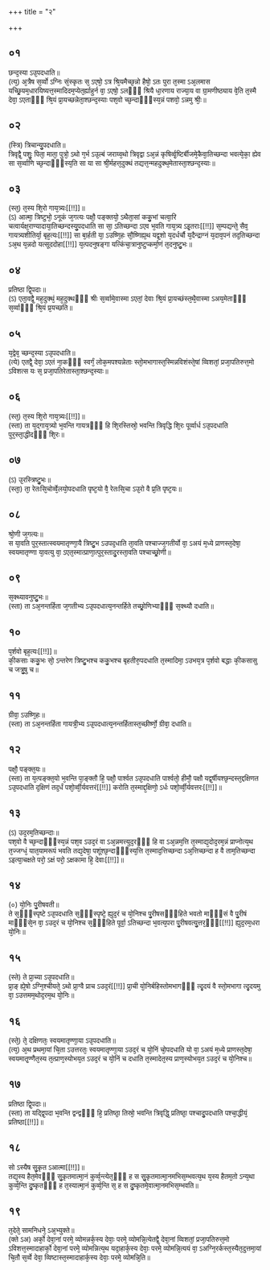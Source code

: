 +++
title = "२"

+++
## ०१
छन्द᳘स्या ऽउ᳘पदधाति॥  
(त्य᳘) अ᳘त्रैष स᳘र्व्वो ऽग्निः सं᳘स्कृतः स᳘ ऽएषो᳘ ऽत्र श्रि᳘यमैच्छ᳘न्नो हैषो᳘ ऽतः पुरा त᳘स्मा ऽअ᳘लमास यच्छ्रि᳘यम᳘धारयिष्यत्त᳘स्मादिदम᳘प्येत᳘र्ह्याहुर्न वा᳘ ऽएषो᳘ ऽलᳫँ᳭ श्रियै धा᳘रणाय राज्या᳘य वा ग्रा᳘मणीष्ठ्याय वे᳘ति त᳘स्मै देवा᳘ ऽएताᳫँ᳭ श्रि᳘यं प्रा᳘यच्छन्नेता᳘श्छन्द᳘स्याः पश᳘वो च्छ᳘न्दाᳫँ᳭स्य᳘न्नं पशवो᳘ ऽन्नमु श्रीः᳘॥  
## ०२
(स्त्रि) त्रिचान्यु᳘पदधाति॥  
त्रिवृद्वै᳘ पशुः᳘ पिता᳘ माता᳘ पुत्रो᳘ ऽथो ग᳘र्भ ऽउ᳘ल्बं जराय्व᳘थो त्रिवृद्वा ऽअ᳘न्नं कृषिर्व्वृ᳘ष्टिर्बीजमे᳘कैवा᳘तिच्छन्दा भवत्ये᳘का᳘ ह्येव सा स᳘र्व्वाणि च्छ᳘न्दाᳫँ᳭स्य᳘ति सा या सा श्री᳘र्महत्त᳘दुक्थं तद्यत्त᳘न्महदुक्थ᳘मेतास्ता᳘श्छन्द᳘स्याः॥  
## ०३
(स्त᳘) त᳘स्य शि᳘रो गाय᳘त्र्यः[[!!]]॥  
(ऽ) आत्मा᳘ त्रिष्टुभो᳘ ऽनूकं ज᳘गत्यः पक्षौ᳘ पङ्क्तयो᳘ ऽथैता᳘सां ककु᳘भां चत्वा᳘रि चत्वार्यक्ष᳘राण्यादाया᳘तिच्छन्दस्यु᳘पदधाति सा सा᳘ ऽतिच्छन्दा ऽएव भ᳘वति गाय᳘त्र्य ऽइ᳘तराः[[!!]] स᳘म्पद्यन्ते᳘ सैव᳘ गायत्र्यशीतिर्या᳘ बृह᳘त्यः[[!!]] सा बा᳘र्हती या᳘ ऽउष्णि᳘हः सौ᳘ष्णिह्य᳘थ यद्व᳘शो य᳘दर्धर्चौ य᳘दैन्द्राग्नं य᳘दाव᳘पनं तद᳘तिच्छन्दा ऽअ᳘थ य᳘न्नदो यत्सूददोहा[[!!]] य᳘त्पदनुषङ्गा यत्किंचा᳘त्रानुष्टुप्कर्मा᳘णं त᳘दनुष्टु᳘भः॥  
## ०४
प्रतिष्ठा द्वि᳘पदाः॥  
(ऽ) एता᳘वद्वै᳘ मह᳘दुक्थं᳘ मह᳘दुक्थᳫँ᳭ श्रीः स᳘र्व्वामे᳘वास्मा ऽएतां᳘ देवाः श्रि᳘यं प्रा᳘यच्छंस्त᳘थै᳘वास्मा ऽअय᳘मेताᳫँ᳭ स᳘र्व्वाᳫँ᳭ श्रि᳘यं प्र᳘यच्छति॥  
## ०५
य᳘द्वेव᳘ च्छन्द᳘स्या ऽउ᳘पदधाति॥  
(त्ये) एतद्वै᳘ देवा᳘ ऽएतं ना᳘कᳫँ᳭ स्वर्गं᳘ लोक᳘मपश्यन्नेताः स्तो᳘मभागास्त᳘स्मिन्नविशंस्ते᳘षां व्विशतां᳘ प्रजा᳘पतिरुत्त᳘मो ऽविशत्स यः स᳘ प्रजा᳘पतिरेतास्ता᳘श्छन्द᳘स्याः॥  
## ०६
(स्त᳘) त᳘स्य शि᳘रो गाय᳘त्र्यः[[!!]]॥  
(स्ता) ता य᳘द्गाय᳘त्र्यो भ᳘वन्ति गायत्रᳫँ᳭ हि शि᳘रस्तिस्रो᳘ भवन्ति त्रिवृद्धि शि᳘रः पूर्व्वार्ध ऽउ᳘पदधाति पुर᳘स्ता᳘द्धीदᳫँ᳭ शि᳘रः॥  
## ०७
(ऽ) उ᳘रस्त्रिष्टु᳘भः॥  
(स्ता᳘) ता᳘ रेतःसि᳘चोर्व्वे᳘लयो᳘पदधाति पृष्ट᳘यो वै᳘ रेतःसि᳘चा ऽउ᳘रो वै प्र᳘ति पृष्ट᳘यः॥  
## ०८
श्रो᳘णी ज᳘गत्यः॥  
स या᳘वति पुर᳘स्तात्स्वयमातृण्णा᳘यै त्रिष्टु᳘भ ऽउपद᳘धाति ता᳘वति पश्चाज्ज᳘गतीर्यो वा᳘ ऽअयं म᳘ध्ये प्राणस्त᳘देषा᳘ स्वयमातृण्णा या᳘वत्यु वा᳘ ऽएत᳘स्मात्प्राणा᳘त्पुर᳘स्तादु᳘रस्ता᳘वति पश्चाच्छ्रो᳘णी॥  
## ०९
स᳘क्थ्यावनुष्टु᳘भः॥  
(स्ता) ता ऽअ᳘नन्तर्हिता ज᳘गतीभ्य ऽउ᳘पदधात्य᳘नन्तर्हिते तच्छ्रो᳘णिभ्याᳫँ᳭ स᳘क्थ्यौ दधाति॥  
## १०
प᳘र्शवो बृह᳘त्यः[[!!]]॥  
की᳘कसाः ककु᳘भः सो᳘ ऽन्तरेण त्रिष्टु᳘भश्च ककु᳘भश्च बृहतीरु᳘पदधाति त᳘स्मादिमा᳘ ऽउभय᳘त्र प᳘र्शवो बद्धाः की᳘कसासु च जत्रु᳘षु च॥  
## ११
ग्रीवा᳘ ऽउष्णि᳘हः॥  
(स्ता) ता ऽअ᳘नन्तर्हिता गायत्री᳘भ्य ऽउ᳘पदधात्य᳘नन्तर्हितास्त᳘च्छीर्ष्णो᳘ ग्रीवा᳘ दधाति॥  
## १२
पक्षौ᳘ पङ्क्त᳘यः॥  
(स्ता) ता य᳘त्पङ्क्त᳘यो भ᳘वन्ति पा᳘ङ्क्तौ हि᳘ पक्षौ᳘ पार्श्वत ऽउ᳘पदधाति पार्श्वतो᳘ हीमौ᳘ पक्षौ यद्व᳘र्षीयश्छ᳘न्दस्त᳘द्दक्षिणत ऽउ᳘पदधाति द᳘क्षिणं तद᳘र्धं पशो᳘र्व्वी᳘र्यवत्तरं[[!!]] करोति त᳘स्माद्द᳘क्षिणो᳘ ऽर्धः पशो᳘र्व्वी᳘र्यवत्तरः[[!!]]॥  
## १३
(ऽ) उद᳘रम᳘तिच्छन्दाः॥  
पश᳘वो वै च्छ᳘न्दाᳫँ᳭स्य᳘न्नं पश᳘व ऽउद᳘रं वा ऽअ᳘न्नमत्त्युद᳘रᳫँ᳭ हि वा ऽअ᳘न्नम᳘त्ति त᳘स्माद्य᳘दोद᳘रम᳘न्नं प्राप्नोत्य᳘थ त᳘ज्जग्धं᳘ यात᳘यामरूपं भवति तद्य᳘देषा᳘ पशूंश्छ᳘न्दाᳫँ᳭स्य᳘त्ति त᳘स्माद᳘त्तिच्छन्दा ऽअ᳘त्तिच्छन्दा ह वै ताम᳘तिच्छन्दा ऽइत्या᳘चक्षते परो᳘ ऽक्षं परो᳘ ऽक्षकामा हि᳘ देवाः[[!!]]॥  
## १४
(०) यो᳘निः पु᳘रीषवती॥  
ते स᳘ᳫँ᳘स्पृष्टे ऽउ᳘पदधाति स᳘ᳫँ᳘स्पृष्टे᳘ ह्युद᳘रं च यो᳘निश्च पु᳘रीषसᳫँ᳭हिते भवतो माᳫँ᳭सं वै पु᳘रीषं माᳫँ᳭से᳘न वा᳘ ऽउद᳘रं च यो᳘निश्च स᳘ᳫँ᳘हिते पूर्वा᳘ ऽतिच्छन्दा भ᳘वत्य᳘परा पु᳘रीषवत्यु᳘त्तर᳘ᳫँ᳘[[!!]] ह्युद᳘रम᳘धरा यो᳘निः॥  
## १५
(स्ते) ते प्रा᳘च्या ऽउ᳘पदधाति॥  
प्रा᳘ङ् ह्ये᳘षो ऽग्नि᳘श्चीयते᳘ ऽथो प्रा᳘ग्वै प्राच ऽउद᳘रं[[!!]] प्रा᳘ची यो᳘निर्बहिस्तोमभागᳫँ᳭ त्दृ᳘दयं वै स्तो᳘मभागा त्दृ᳘दयमु वा᳘ ऽउत्तमम᳘थोद᳘रम᳘थ यो᳘निः॥  
## १६
(स्ते᳘) ते᳘ दक्षिणतः᳘ स्वयमातृण्णा᳘या ऽउ᳘पदधाति॥  
(त्य᳘) अ᳘थ प्रथमा᳘यां चि᳘ता ऽउत्तरतः᳘ स्वयमातृण्णा᳘या ऽउद᳘रं च यो᳘निं चो᳘पदधाति यो वा᳘ ऽअयं म᳘ध्ये प्राणस्त᳘देषा᳘ स्वयमातृ᳘ण्णैत᳘स्य त᳘त्प्राण᳘स्योभय᳘त ऽउद᳘रं च यो᳘निं च दधाति त᳘स्मादेत᳘स्य प्राण᳘स्योभय᳘त ऽउद᳘रं च यो᳘निश्च॥  
## १७
प्रतिष्ठा द्वि᳘पदाः॥  
(स्ता) ता यद्द्वि᳘पदा भ᳘वन्ति द्वन्द्वᳫँ᳭ हि᳘ प्रतिष्ठा᳘ तिस्रो᳘ भवन्ति त्रिवृद्धि᳘ प्रतिष्ठा᳘ पश्चादु᳘पदधाति पश्चा᳘द्धीयं᳘ प्रतिष्ठा[[!!]]॥  
## १८
सो ऽस्यैष सु᳘कृत ऽआत्मा[[!!]]॥  
तद्य᳘स्य हैत᳘मेवᳫँ᳭ सु᳘कृतमात्मा᳘नं कुर्व्व᳘न्त्येत᳘ᳫँ᳘ ह स सु᳘कृतमात्मा᳘नमभिस᳘म्भवत्य᳘थ य᳘स्य हैतम᳘तो ऽन्य᳘था कुर्व्व᳘न्ति दु᳘ष्कृतᳫँ᳭ ह त᳘स्यात्मा᳘नं कुर्व्व᳘न्ति स᳘ ह स दु᳘ष्कृतमे᳘वात्मा᳘नमभिस᳘म्भवति॥  
## १९
त᳘देते᳘ सामनिधने᳘ ऽअ᳘भ्युक्ते॥  
(क्ते ऽअ) अर्को᳘ देवा᳘नां परमे᳘ व्योमन्नर्क᳘स्य देवाः᳘ परमे᳘ व्योमन्नि᳘त्येतद्वै᳘ देवा᳘नां व्विशतां᳘ प्रजा᳘पतिरुत्त᳘मो ऽविशत्त᳘स्मादाहार्को᳘ देवा᳘नां परमे᳘ व्योमन्नित्य᳘थ यदा᳘हार्क᳘स्य देवाः᳘ परमे᳘ व्योमन्नि᳘त्ययं वा᳘ ऽअग्नि᳘रर्कस्त᳘स्यैत᳘दुत्तमा᳘यां चि᳘तौ स᳘र्व्वे देवा᳘ व्विष्टास्त᳘स्मादाहार्क᳘स्य देवाः᳘ परमे᳘ व्योमन्नि᳘ति॥  
